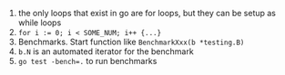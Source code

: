 1. the only loops that exist in go are for loops, but they can be setup as while loops
2. `for i := 0; i < SOME_NUM; i++ {...}`
3. Benchmarks. Start function like `BenchmarkXxx(b *testing.B)`
4. `b.N` is an automated iterator for the benchmark
5. `go test -bench=.` to run benchmarks